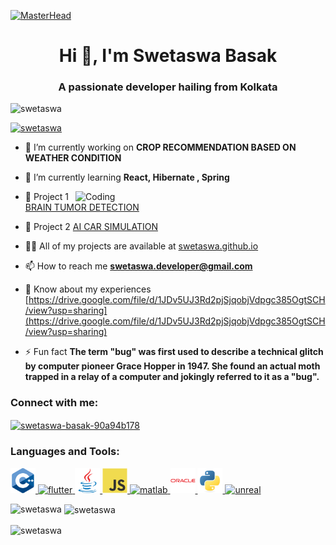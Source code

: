 [![MasterHead](https://user-images.githubusercontent.com/10498744/210012254-234538ff-d198-48aa-8964-37e6fd45d227.gif)](https://swetaswa.github.io)

<h1 align="center">Hi 👋, I'm Swetaswa Basak</h1>
<h3 align="center">A passionate developer hailing from Kolkata</h3>


<p align="left"> <img src="https://komarev.com/ghpvc/?username=swetaswa&label=Profile%20views&color=0e75b6&style=flat" alt="swetaswa" /> </p>

<p align="left"> <a href="https://github.com/ryo-ma/github-profile-trophy"><img src="https://github-profile-trophy.vercel.app/?username=swetaswa" alt="swetaswa" /></a>

</p>

- 🔭 I’m currently working on **CROP RECOMMENDATION BASED ON WEATHER CONDITION**

- 🌱 I’m currently learning **React, Hibernate , Spring**
<img align="right" alt="Coding" width="400" src="https://media.tenor.com/2gfRHLv6GZ8AAAAM/code-coding.gif">

- 👯 Project 1 [BRAIN TUMOR DETECTION](https://github.com/Swetaswa/Brain-tumor-detection)

- 🤝 Project 2 [AI CAR SIMULATION](https://github.com/Swetaswa/AI-car-simulation-using-NEAT-algorithm)

- 👨‍💻 All of my projects are available at [swetaswa.github.io](swetaswa.github.io)

- 📫 How to reach me **swetaswa.developer@gmail.com**

- 📄 Know about my experiences [https://drive.google.com/file/d/1JDv5UJ3Rd2pjSjqobjVdpgc385OgtSCH/view?usp=sharing](https://drive.google.com/file/d/1JDv5UJ3Rd2pjSjqobjVdpgc385OgtSCH/view?usp=sharing)

- ⚡ Fun fact **The term "bug" was first used to describe a technical glitch by computer pioneer Grace Hopper in 1947. She found an actual moth trapped in a relay of a computer and jokingly referred to it as a "bug".**

<h3 align="left">Connect with me:</h3>
<p align="left">
<a href="https://linkedin.com/in/swetaswa-basak-90a94b178" target="blank"><img align="center" src="https://raw.githubusercontent.com/rahuldkjain/github-profile-readme-generator/master/src/images/icons/Social/linked-in-alt.svg" alt="swetaswa-basak-90a94b178" height="30" width="40" /></a>
</p>

<h3 align="left">Languages and Tools:</h3>
<p align="left"> <a href="https://www.w3schools.com/cpp/" target="_blank" rel="noreferrer"> <img src="https://raw.githubusercontent.com/devicons/devicon/master/icons/cplusplus/cplusplus-original.svg" alt="cplusplus" width="40" height="40"/> </a> <a href="https://flutter.dev" target="_blank" rel="noreferrer"> <img src="https://www.vectorlogo.zone/logos/flutterio/flutterio-icon.svg" alt="flutter" width="40" height="40"/> </a> <a href="https://www.java.com" target="_blank" rel="noreferrer"> <img src="https://raw.githubusercontent.com/devicons/devicon/master/icons/java/java-original.svg" alt="java" width="40" height="40"/> </a> <a href="https://developer.mozilla.org/en-US/docs/Web/JavaScript" target="_blank" rel="noreferrer"> <img src="https://raw.githubusercontent.com/devicons/devicon/master/icons/javascript/javascript-original.svg" alt="javascript" width="40" height="40"/> </a> <a href="https://www.mathworks.com/" target="_blank" rel="noreferrer"> <img src="https://upload.wikimedia.org/wikipedia/commons/2/21/Matlab_Logo.png" alt="matlab" width="40" height="40"/> </a> <a href="https://www.oracle.com/" target="_blank" rel="noreferrer"> <img src="https://raw.githubusercontent.com/devicons/devicon/master/icons/oracle/oracle-original.svg" alt="oracle" width="40" height="40"/> </a> <a href="https://www.python.org" target="_blank" rel="noreferrer"> <img src="https://raw.githubusercontent.com/devicons/devicon/master/icons/python/python-original.svg" alt="python" width="40" height="40"/> </a> <a href="https://unrealengine.com/" target="_blank" rel="noreferrer"> <img src="https://raw.githubusercontent.com/kenangundogan/fontisto/036b7eca71aab1bef8e6a0518f7329f13ed62f6b/icons/svg/brand/unreal-engine.svg" alt="unreal" width="40" height="40"/> </a> </p>

<p><img align="left" src="https://github-readme-stats.vercel.app/api/top-langs?username=swetaswa&show_icons=true&locale=en&layout=compact" alt="swetaswa" /></p>

<p>&nbsp;<img align="center" src="https://github-readme-stats.vercel.app/api?username=swetaswa&show_icons=true&locale=en" alt="swetaswa" /></p>

<p><img align="center" src="https://github-readme-streak-stats.herokuapp.com/?user=swetaswa&" alt="swetaswa" /></p>
